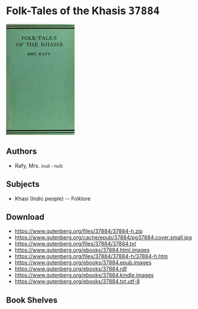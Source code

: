 # Folk-Tales of the Khasis <kbd>37884</kbd>

![](./cover.medium.jpg "")

## Authors


 - Rafy, Mrs. <small>(null - null)</small>

## Subjects


 - Khasi (Indic people) -- Folklore

## Download


 - https://www.gutenberg.org/files/37884/37884-h.zip
 - https://www.gutenberg.org/cache/epub/37884/pg37884.cover.small.jpg
 - https://www.gutenberg.org/files/37884/37884.txt
 - https://www.gutenberg.org/ebooks/37884.html.images
 - https://www.gutenberg.org/files/37884/37884-h/37884-h.htm
 - https://www.gutenberg.org/ebooks/37884.epub.images
 - https://www.gutenberg.org/ebooks/37884.rdf
 - https://www.gutenberg.org/ebooks/37884.kindle.images
 - https://www.gutenberg.org/ebooks/37884.txt.utf-8

## Book Shelves


